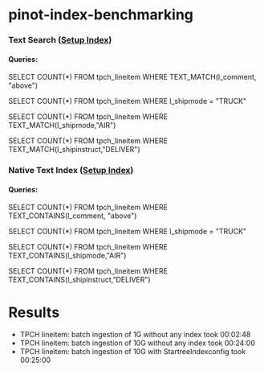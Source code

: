 # pinot-index-benchmarking

### Text Search ([Setup Index](https://docs.pinot.apache.org/basics/indexing/text-search-support#term-query))

#### Queries:
SELECT COUNT(*) 
FROM tpch_lineitem
WHERE TEXT_MATCH(l_comment, "above")

SELECT COUNT(*) 
FROM tpch_lineitem
WHERE l_shipmode = "TRUCK"

SELECT COUNT(*) 
FROM tpch_lineitem
WHERE TEXT_MATCH(l_shipmode,"AIR")

SELECT COUNT(*) 
FROM tpch_lineitem
WHERE TEXT_MATCH(l_shipinstruct,"DELIVER")

### Native Text Index ([Setup Index](https://docs.pinot.apache.org/basics/indexing/native-text-index))

#### Queries:
SELECT COUNT(*) 
FROM tpch_lineitem
WHERE TEXT_CONTAINS(l_comment, "above")

SELECT COUNT(*) 
FROM tpch_lineitem
WHERE l_shipmode = "TRUCK"

SELECT COUNT(*) 
FROM tpch_lineitem
WHERE TEXT_CONTAINS(l_shipmode,"AIR")

SELECT COUNT(*) 
FROM tpch_lineitem
WHERE TEXT_CONTAINS(l_shipinstruct,"DELIVER")

# Results
- TPCH lineitem: batch ingestion of 1G without any index took 00:02:48
- TPCH lineitem: batch ingestion of 10G without any index took 00:24:00
- TPCH lineitem: batch ingestion of 10G with StartreeIndexconfig took 00:25:00
